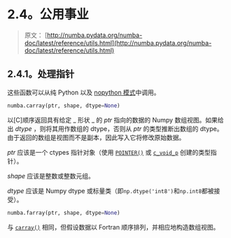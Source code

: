 # 2.4。公用事业

> 原文： [http://numba.pydata.org/numba-doc/latest/reference/utils.html](http://numba.pydata.org/numba-doc/latest/reference/utils.html)

## 2.4.1。处理指针

这些函数可以从纯 Python 以及 [nopython 模式](../glossary.html#term-nopython-mode)中调用。

```py
numba.carray(ptr, shape, dtype=None)
```

以[C]顺序返回具有给定 _ 形状 _ 的 _ptr_ 指向的数据的 Numpy 数组视图。如果给出 _dtype_ ，则将其用作数组的 dtype，否则从 _ptr_ 的类型推断出数组的 dtype。由于返回的数组是视图而不是副本，因此写入它将修改原始数据。

_ptr_ 应该是一个 ctypes 指针对象（使用 [`POINTER()`](https://docs.python.org/3/library/ctypes.html#ctypes.POINTER "(in Python v3.7)") 或 [`c_void_p`](https://docs.python.org/3/library/ctypes.html#ctypes.c_void_p "(in Python v3.7)") 创建的类型指针）。

_shape_ 应该是整数或整数元组。

_dtype_ 应该是 Numpy dtype 或标量类（即`np.dtype('int8')`和`np.int8`都被接受）。

```py
numba.farray(ptr, shape, dtype=None)
```

与 [`carray()`](#numba.carray "numba.carray") 相同，但假设数据以 Fortran 顺序排列，并相应地构造数组视图。